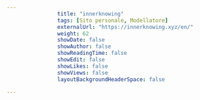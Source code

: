 ---
                title: "innerknowing"
                tags: [Sito personale, Modellatore]
                externalUrl: "https://innerknowing.xyz/en/"
                weight: 62
                showDate: false
                showAuthor: false
                showReadingTime: false
                showEdit: false
                showLikes: false
                showViews: false
                layoutBackgroundHeaderSpace: false
                ---


